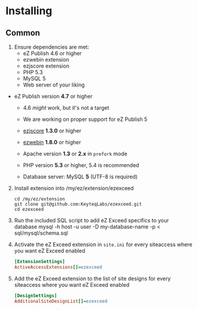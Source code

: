 Installing
==========

## Common
1. Ensure dependencies are met:
    - eZ Publish 4.6 or higher
    - ezwebin extension
    - ezjscore extension
    - PHP 5.3
    - MySQL 5
    - Web server of your liking


- eZ Publish version **4.7** or higher
    - 4.6 *might* work, but it's not a target
    - We are working on proper support for eZ Publish 5
    - [ezjscore](http://projects.ez.no/ezjscore "ezjscore at eZ Projects") **1.3.0** or higher
    - [ezwebin](https://github.com/ezsystems/ezwebin "ezwebin at GitHub") **1.8.0** or higher

    - Apache version **1.3** or **2.x** in `prefork` mode
    - PHP version **5.3** or higher, 5.4 is recommended
    - Database server: MySQL **5** (UTF-8 is required)

2. Install extension into /my/ez/extension/ezexceed

    ```
    cd /my/ez/extension
    git clone git@github.com:KeyteqLabs/ezexceed.git
    cd ezexceed
    ```

3. Run the included SQL script to add eZ Exceed specifics to your database
        mysql -h host -u user -D my-database-name -p < sql/mysql/schema.sql

4. Activate the eZ Exceed extension in `site.ini` for every siteaccess where you want eZ Exceed enabled

    ```ini
    [ExtensionSettings]
    ActiveAccessExtensions[]=ezexceed
    ```

5. Add the eZ Exceed extension to the list of site designs for every siteaccess where you want eZ Exceed enabled

    ```ini
    [DesignSettings]
    AdditionalSiteDesignList[]=ezexceed
    ```
